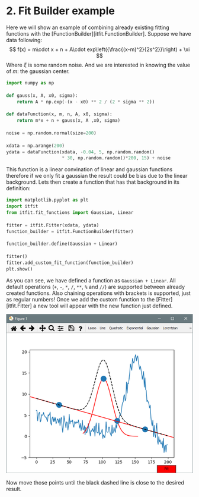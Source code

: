 <!-- Copyright 2023 Unai Lería Fortea & Pablo Vizcaíno García

Licensed under the Apache License, Version 2.0 (the "License");
you may not use this file except in compliance with the License.
You may obtain a copy of the License at

http://www.apache.org/licenses/LICENSE-2.0

Unless required by applicable law or agreed to in writing, software
distributed under the License is distributed on an "AS IS" BASIS,
WITHOUT WARRANTIES OR CONDITIONS OF ANY KIND, either express or implied.
See the License for the specific language governing permissions and
limitations under the License. -->

# 2. Fit Builder example

Here we will show an example of combining already existing fitting functions with the [FunctionBuilder][itfit.FunctionBuilder]. Suppose we have data following:
$$
f(x) = m\cdot x + n + A\cdot exp\left({\frac{(x-m)^2}{2s^2}}\right) + \xi
$$
Where $\xi$ is some random noise. And we are interested in knowing the value of $m$: the gaussian center.

```py
import numpy as np

def gauss(x, A, x0, sigma):
    return A * np.exp(-(x - x0) ** 2 / (2 * sigma ** 2))

def dataFunction(x, m, n, A, x0, sigma):
    return m*x + n + gauss(x, A ,x0, sigma)

noise = np.random.normal(size=200)

xdata = np.arange(200)
ydata = dataFunction(xdata, -0.04, 5, np.random.random()
                     * 30, np.random.random()*200, 15) + noise
```

This function is a linear convination of linear and gaussian functions therefore if we only fit a gaussian the result could be bias due to the linear background. Lets then create a function that has that background in its definition:

```py linenums="1" hl_lines="7"
import matplotlib.pyplot as plt
import itfit
from itfit.fit_functions import Gaussian, Linear

fitter = itfit.Fitter(xdata, ydata)
function_builder = itfit.FunctionBuilder(fitter)

function_builder.define(Gaussian + Linear)

fitter()
fitter.add_custom_fit_function(function_builder)
plt.show()
```
As you can see, we have defined a function as `Gaussian + Linear`. All default operations (`+`, `-`, `*`, `/`, `**`, `%` and `//`) are supported between already created functions. Also chaining operations with brackets is supported, just as regular numbers!
Once we add the custom function to the [Fitter][itfit.Fitter] a new tool will appear with the new function just defined.


![image](../images/fitting-function-builder-1.PNG)

Now move those points until the black dashed line is close to the desired result.